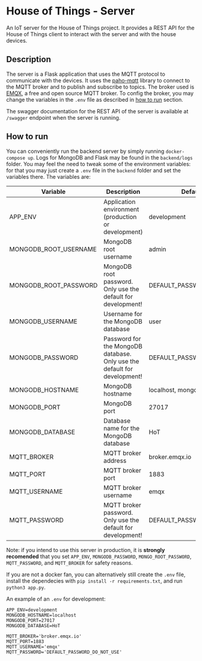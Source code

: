 # House of Things - Server

An IoT server for the House of Things project. It provides a REST API for the House of Things client to interact with the server and with the house devices.

## Description

The server is a Flask application that uses the MQTT protocol to communicate with the devices. It uses the [paho-mqtt](https://pypi.org/project/paho-mqtt/) library to connect to the MQTT broker and to publish and subscribe to topics. The broker used is [EMQX](https://www.emqx.io/), a free and open source MQTT broker. To config the broker, you may change the variables in the `.env` file as described in [how to run](#how-to-run) section.

The swagger documentation for the REST API of the server is available at `/swagger` endpoint when the server is running.

## How to run

You can conveniently run the backend server by simply running `docker-compose up`. Logs for MongoDB and Flask may be found in the `backend/logs` folder. You may feel the need to tweak some of the environment variables: for that you may just create a `.env` file in the `backend` folder and set the variables there. The variables are:

| Variable              | Description                                                              | Default value                       |
| --------------------- | ------------------------------------------------------------------------ | ----------------------------------- |
| APP_ENV               | Application environment (production or development)                      | development                         |
| MONGODB_ROOT_USERNAME | MongoDB root username                                                    | admin                               |
| MONGODB_ROOT_PASSWORD | MongoDB root password. Only use the default for development!             | DEFAULT_PASSWORD_DO_NOT_USE         |
| MONGODB_USERNAME      | Username for the MongoDB database                                        | user                                |
| MONGODB_PASSWORD      | Password for the MongoDB database. Only use the default for development! | DEFAULT_PASSWORD_DO_NOT_USE         |
| MONGODB_HOSTNAME      | MongoDB hostname                                                         | localhost, mongodb inside container |
| MONGODB_PORT          | MongoDB port                                                             | 27017                               |
| MONGODB_DATABASE      | Database name for the MongoDB database                                   | HoT                                 |
| MQTT_BROKER           | MQTT broker address                                                      | broker.emqx.io                      |
| MQTT_PORT             | MQTT broker port                                                         | 1883                                |
| MQTT_USERNAME         | MQTT broker username                                                     | emqx                                |
| MQTT_PASSWORD         | MQTT broker password. Only use the default for development!              | DEFAULT_PASSWORD_DO_NOT_USE         |

Note: if you intend to use this server in production, it is **strongly recomended** that you set `APP_ENV`, `MONGODB_PASSWORD`, `MONGO_ROOT_PASSWORD`, `MQTT_PASSWORD`, and `MQTT_BROKER` for safety reasons. 

If you are not a docker fan, you can alternatively still create the `.env` file, install the dependecies with `pip install -r requirements.txt`, and run `python3 app.py`.

An example of an `.env` for development:

```
APP_ENV=development
MONGODB_HOSTNAME=localhost
MONGODB_PORT=27017
MONGODB_DATABASE=HoT

MQTT_BROKER='broker.emqx.io'
MQTT_PORT=1883
MQTT_USERNAME='emqx'
MQTT_PASSWORD='DEFAULT_PASSWORD_DO_NOT_USE'
```
